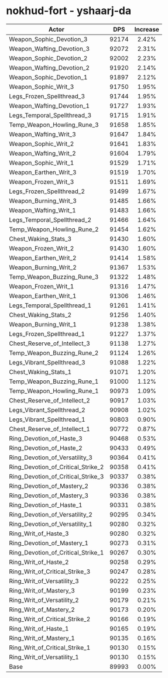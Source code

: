# nokhud-fort - yshaarj-da
| Actor | DPS | Increase |
|---|:---:|:---:|
|Weapon_Sophic_Devotion_3|92174|2.42%|
|Weapon_Wafting_Devotion_3|92072|2.31%|
|Weapon_Sophic_Devotion_2|92002|2.23%|
|Weapon_Wafting_Devotion_2|91920|2.14%|
|Weapon_Sophic_Devotion_1|91897|2.12%|
|Weapon_Sophic_Writ_3|91750|1.95%|
|Legs_Frozen_Spellthread_3|91744|1.95%|
|Weapon_Wafting_Devotion_1|91727|1.93%|
|Legs_Temporal_Spellthread_3|91715|1.91%|
|Temp_Weapon_Howling_Rune_3|91658|1.85%|
|Weapon_Wafting_Writ_3|91647|1.84%|
|Weapon_Sophic_Writ_2|91641|1.83%|
|Weapon_Wafting_Writ_2|91604|1.79%|
|Weapon_Sophic_Writ_1|91529|1.71%|
|Weapon_Earthen_Writ_3|91519|1.70%|
|Weapon_Frozen_Writ_3|91511|1.69%|
|Legs_Frozen_Spellthread_2|91499|1.67%|
|Weapon_Burning_Writ_3|91485|1.66%|
|Weapon_Wafting_Writ_1|91483|1.66%|
|Legs_Temporal_Spellthread_2|91466|1.64%|
|Temp_Weapon_Howling_Rune_2|91454|1.62%|
|Chest_Waking_Stats_3|91430|1.60%|
|Weapon_Frozen_Writ_2|91430|1.60%|
|Weapon_Earthen_Writ_2|91414|1.58%|
|Weapon_Burning_Writ_2|91367|1.53%|
|Temp_Weapon_Buzzing_Rune_3|91322|1.48%|
|Weapon_Frozen_Writ_1|91316|1.47%|
|Weapon_Earthen_Writ_1|91306|1.46%|
|Legs_Temporal_Spellthread_1|91261|1.41%|
|Chest_Waking_Stats_2|91256|1.40%|
|Weapon_Burning_Writ_1|91238|1.38%|
|Legs_Frozen_Spellthread_1|91227|1.37%|
|Chest_Reserve_of_Intellect_3|91138|1.27%|
|Temp_Weapon_Buzzing_Rune_2|91124|1.26%|
|Legs_Vibrant_Spellthread_3|91088|1.22%|
|Chest_Waking_Stats_1|91071|1.20%|
|Temp_Weapon_Buzzing_Rune_1|91000|1.12%|
|Temp_Weapon_Howling_Rune_1|90973|1.09%|
|Chest_Reserve_of_Intellect_2|90917|1.03%|
|Legs_Vibrant_Spellthread_2|90908|1.02%|
|Legs_Vibrant_Spellthread_1|90803|0.90%|
|Chest_Reserve_of_Intellect_1|90772|0.87%|
|Ring_Devotion_of_Haste_3|90468|0.53%|
|Ring_Devotion_of_Haste_2|90433|0.49%|
|Ring_Devotion_of_Versatility_3|90364|0.41%|
|Ring_Devotion_of_Critical_Strike_2|90358|0.41%|
|Ring_Devotion_of_Critical_Strike_3|90337|0.38%|
|Ring_Devotion_of_Mastery_2|90336|0.38%|
|Ring_Devotion_of_Mastery_3|90336|0.38%|
|Ring_Devotion_of_Haste_1|90331|0.38%|
|Ring_Devotion_of_Versatility_2|90295|0.34%|
|Ring_Devotion_of_Versatility_1|90280|0.32%|
|Ring_Writ_of_Haste_3|90280|0.32%|
|Ring_Devotion_of_Mastery_1|90273|0.31%|
|Ring_Devotion_of_Critical_Strike_1|90267|0.30%|
|Ring_Writ_of_Haste_2|90258|0.29%|
|Ring_Writ_of_Critical_Strike_3|90247|0.28%|
|Ring_Writ_of_Versatility_3|90222|0.25%|
|Ring_Writ_of_Mastery_3|90199|0.23%|
|Ring_Writ_of_Versatility_2|90179|0.21%|
|Ring_Writ_of_Mastery_2|90173|0.20%|
|Ring_Writ_of_Critical_Strike_2|90166|0.19%|
|Ring_Writ_of_Haste_1|90165|0.19%|
|Ring_Writ_of_Mastery_1|90135|0.16%|
|Ring_Writ_of_Critical_Strike_1|90130|0.15%|
|Ring_Writ_of_Versatility_1|90130|0.15%|
|Base|89993|0.00%|
